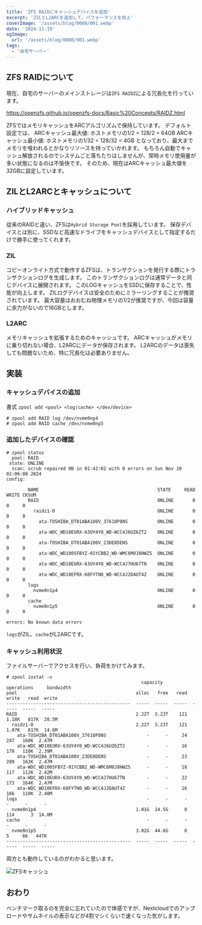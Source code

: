 ```yaml
---
title: 'ZFS RAIDにキャッシュデバイスを追加'
excerpt: 'ZILとL2ARCを追加して、パフォーマンスを向上'
coverImage: '/assets/blog/0008/001.webp'
date: '2024-11-19'
ogImage:
  url: '/assets/blog/0008/001.webp'
tags:
  - '自宅サーバー'
---
```


## ZFS RAIDについて
現在、自宅のサーバーのメインストレージは`ZFS RAIDZ`による冗長化を行っています。

https://openzfs.github.io/openzfs-docs/Basic%20Concepts/RAIDZ.html

ZFSではメモリキャッシュをARCアルゴリズムで保持しています。
デフォルト設定では、
ARCキャッシュ最大値: ホストメモリの1/2 = 128/2 = 64GB
ARCキャッシュ最小値: ホストメモリの1/32 = 128/32 = 4GB
となっており、最大までメモリを喰われるとかなりリソースを持っていかれます。
もちろん自動でキャッシュ解放されるのでシステムごと落ちたりはしませんが、常時メモリ使用量が多い状態になるのは不愉快です。
そのため、現在はARCキャッシュ最大値を32GBに設定しています。

## ZILとL2ARCとキャッシュについて
### ハイブリッドキャッシュ
従来のRAIDと違い、ZFSは`Hybrid Storage Pool`を採用しています。
保存デバイスとは別に、SSDなど高速なドライブをキャッシュデバイスとして指定するだけで勝手に使ってくれます。

### ZIL
コピーオンライト方式で動作するZFSは、トランザクションを発行する際にトランザクションログを生成します。
このトランザクションログは通常データと同じデバイスに展開されます。
このLOGキャッシュをSSDに保存することで、性能が向上します。
ZILログデバイスは安全のためにミラーリングすることが推奨されています。
最大容量はおおむね物理メモリの1/2が推奨ですが、今回は容量に余力がないので16GBとします。

### L2ARC
メモリキャッシュを拡張するためのキャッシュです。
ARCキャッシュがメモリに乗り切れない場合、L2ARCにデータが保存されます。
L2ARCのデータは喪失しても問題ないため、特に冗長化は必要ありません。

## 実装
### キャッシュデバイスの追加
書式
`zpool add <pool> <log|cache> </dev/device>`
```text: console
# zpool add RAID log /dev/nvme0np4
# zpool add RAID cache /dev/nvme0np5
```

### 追加したデバイスの確認
```text: console
# zpool status
  pool: RAID
 state: ONLINE
  scan: scrub repaired 0B in 01:42:02 with 0 errors on Sun Nov 10 02:06:08 2024
config:

        NAME                                            STATE     READ WRITE CKSUM
        RAID                                            ONLINE       0     0     0
          raidz1-0                                      ONLINE       0     0     0
            ata-TOSHIBA_DT01ABA100V_37610P8NS           ONLINE       0     0     0
            ata-WDC_WD10EURX-63UY4Y0_WD-WCC4J6UZ6ZT2    ONLINE       0     0     0
            ata-TOSHIBA_DT01ABA100V_23DE8DENS           ONLINE       0     0     0
            ata-WDC_WD1005FBYZ-01YCBB2_WD-WMC6M0J8HWZ5  ONLINE       0     0     0
            ata-WDC_WD10EURX-63UY4Y0_WD-WCC4J7HU67TN    ONLINE       0     0     0
            ata-WDC_WD10EFRX-68FYTN0_WD-WCC4J2DAUT4Z    ONLINE       0     0     0
        logs
          nvme0n1p4                                     ONLINE       0     0     0
        cache
          nvme0n1p5                                     ONLINE       0     0     0

errors: No known data errors
```

`logs`がZIL、`cache`がL2ARCです。

### キャッシュ利用状況
ファイルサーバーでアクセスを行い、負荷をかけてみます。
```text: console
# zpool iostat -v
                                                  capacity     operations     bandwidth 
pool                                            alloc   free   read  write   read  write
----------------------------------------------  -----  -----  -----  -----  -----  -----
RAID                                            2.22T  3.23T    121  1.18K   817K  28.5M
  raidz1-0                                      2.22T  3.23T    121  1.07K   817K  14.6M
    ata-TOSHIBA_DT01ABA100V_37610P8NS               -      -     24    247   160K  2.47M
    ata-WDC_WD10EURX-63UY4Y0_WD-WCC4J6UZ6ZT2        -      -     16    178   110K  2.39M
    ata-TOSHIBA_DT01ABA100V_23DE8DENS               -      -     23    209   162K  2.47M
    ata-WDC_WD1005FBYZ-01YCBB2_WD-WMC6M0J8HWZ5      -      -     18    117   112K  2.42M
    ata-WDC_WD10EURX-63UY4Y0_WD-WCC4J7HU67TN        -      -     22    173   164K  2.47M
    ata-WDC_WD10EFRX-68FYTN0_WD-WCC4J2DAUT4Z        -      -     16    166   110K  2.40M
logs                                                -      -      -      -      -      -
  nvme0n1p4                                     1.01G  14.5G      0    114      3  14.0M
cache                                               -      -      -      -      -      -
  nvme0n1p5                                     3.02G  44.6G      0      5     66   447K
----------------------------------------------  -----  -----  -----  -----  -----  -----
```

両方とも動作しているのがわかると思います。

![ZFSキャッシュ](/assets/blog/0008/001.webp)

## おわり
ベンチマーク取るのを完全に忘れていたので体感ですが、Nextcloudでのアップロードやサムネイルの表示などが4割マシくらいで速くなった気がします。